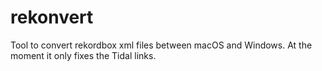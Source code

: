 # rekonvert

Tool to convert rekordbox xml files between macOS and Windows. At the moment it only fixes the Tidal links.